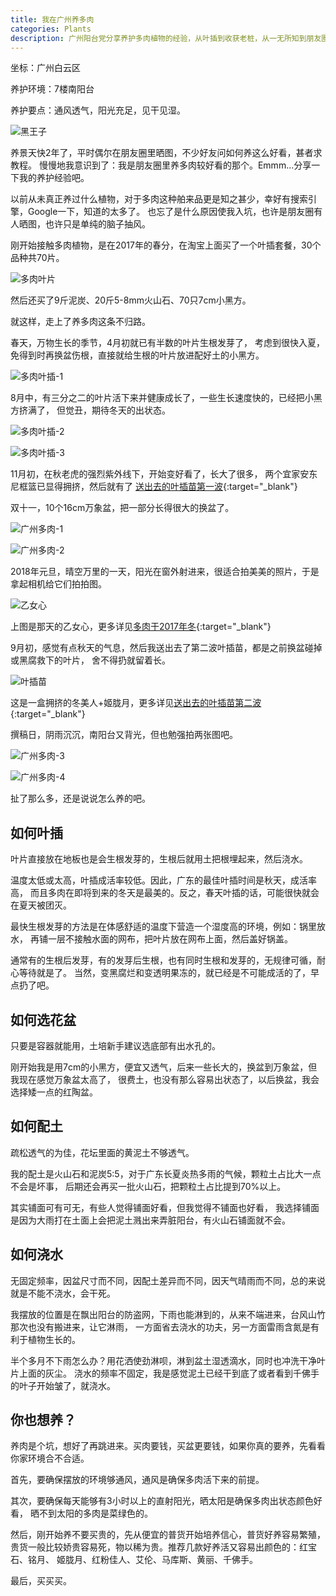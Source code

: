 ```yaml
---
title: 我在广州养多肉
categories: Plants
description: 广州阳台党分享养护多肉植物的经验，从叶插到收获老桩，从一无所知到朋友圈集赞连连。
---
```


坐标：广州白云区  

养护环境：7楼南阳台   

养护要点：通风透气，阳光充足，见干见湿。

![黑王子](/assets/posts-img/20190104/DSC00686.JPG)

养景天快2年了，平时偶尔在朋友圈里晒图，不少好友问如何养这么好看，甚者求教程。
慢慢地我意识到了：我是朋友圈里养多肉较好看的那个。Emmm...分享一下我的养护经验吧。

<!-- more -->  

以前从未真正养过什么植物，对于多肉这种舶来品更是知之甚少，幸好有搜索引擎，Google一下，知道的太多了。
也忘了是什么原因使我入坑，也许是朋友圈有人晒图，也许只是单纯的脑子抽风。  

刚开始接触多肉植物，是在2017年的春分，在淘宝上面买了一个叶插套餐，30个品种共70片。

![多肉叶片](/assets/posts-img/20190104/DSC00017.jpg)

然后还买了9斤泥炭、20斤5-8mm火山石、70只7cm小黑方。

就这样，走上了养多肉这条不归路。 

春天，万物生长的季节，4月初就已有半数的叶片生根发芽了，
考虑到很快入夏，免得到时再换盆伤根，直接就给生根的叶片放进配好土的小黑方。

![多肉叶插-1](/assets/posts-img/20190104/DSC00055.jpg)

8月中，有三分之二的叶片活下来并健康成长了，一些生长速度快的，已经把小黑方挤满了，
但觉丑，期待冬天的出状态。

![多肉叶插-2](/assets/posts-img/20190104/DSC00138.jpg)

![多肉叶插-3](/assets/posts-img/20190104/DSC00139.jpg)

11月初，在秋老虎的强烈紫外线下，开始变好看了，长大了很多，
两个宜家安东尼框篮已显得拥挤，然后就有了
[送出去的叶插苗第一波](/succulents-change-owner/){:target="_blank"}

双十一，10个16cm万象盆，把一部分长得很大的换盆了。

![广州多肉-1](/assets/posts-img/20190104/DSC00226.jpg)

![广州多肉-2](/assets/posts-img/20190104/DSC00229.jpg)

2018年元旦，晴空万里的一天，阳光在窗外射进来，很适合拍美美的照片，于是拿起相机给它们拍拍图。

![乙女心](/assets/posts-img/20180101/DSC00143.JPG)

上图是那天的乙女心，更多详见[多肉于2017年冬](/succulents-2017-winter/){:target="_blank"}

9月初，感觉有点秋天的气息，然后我送出去了第二波叶插苗，都是之前换盆碰掉或黑腐救下的叶片，
舍不得扔就留着长。

![叶插苗](/assets/posts-img/20180906/DSC00596.JPG)

这是一盒拥挤的冬美人+姬胧月，更多详见[送出去的叶插苗第二波](/succulents-change-owner-two/){:target="_blank"}

撰稿日，阴雨沉沉，南阳台又背光，但也勉强拍两张图吧。

![广州多肉-3](/assets/posts-img/20190104/DSC00877.JPG)

![广州多肉-4](/assets/posts-img/20190104/DSC00878.JPG)

扯了那么多，还是说说怎么养的吧。

## 如何叶插

叶片直接放在地板也是会生根发芽的，生根后就用土把根埋起来，然后浇水。

温度太低或太高，叶插成活率较低。因此，广东的最佳叶插时间是秋天，成活率高，
而且多肉在即将到来的冬天是最美的。反之，春天叶插的话，可能很快就会在夏天被团灭。
  
最快生根发芽的方法是在体感舒适的温度下营造一个湿度高的环境，例如：锅里放水，
再铺一层不接触水面的网布，把叶片放在网布上面，然后盖好锅盖。  

通常有的生根后发芽，有的发芽后生根，也有同时生根和发芽的，无规律可循，耐心等待就是了。
当然，变黑腐烂和变透明果冻的，就已经是不可能成活的了，早点扔了吧。

## 如何选花盆

只要是容器就能用，土培新手建议选底部有出水孔的。

刚开始我是用7cm的小黑方，便宜又透气，后来一些长大的，换盆到万象盆，但我现在感觉万象盆太高了，
很费土，也没有那么容易出状态了，以后换盆，我会选择矮一点的红陶盆。

## 如何配土

疏松透气的为佳，花坛里面的黄泥土不够透气。

我的配土是火山石和泥炭5:5，对于广东长夏炎热多雨的气候，颗粒土占比大一点不会是坏事，
后期还会再买一批火山石，把颗粒土占比提到70%以上。  

其实铺面可有可无，有些人觉得铺面好看，但我觉得不铺面也好看，
我选择铺面是因为大雨打在土面上会把泥土溅出来弄脏阳台，有火山石铺面就不会。

## 如何浇水

无固定频率，因盆尺寸而不同，因配土差异而不同，因天气晴雨而不同，总的来说就是不能不浇水，会干死。

我摆放的位置是在飘出阳台的防盗网，下雨也能淋到的，从来不端进来，台风山竹那次也没有搬进来，让它淋雨，
一方面省去浇水的功夫，另一方面雷雨含氮是有利于植物生长的。

半个多月不下雨怎么办？用花洒使劲淋呗，淋到盆土湿透滴水，同时也冲洗干净叶片上面的灰尘。
浇水的频率不固定，我是感觉泥土已经干到底了或者看到千佛手的叶子开始皱了，就浇水。

## 你也想养？

养肉是个坑，想好了再跳进来。买肉要钱，买盆更要钱，如果你真的要养，先看看你家环境合不合适。

首先，要确保摆放的环境够通风，通风是确保多肉活下来的前提。

其次，要确保每天能够有3小时以上的直射阳光，晒太阳是确保多肉出状态颜色好看，
晒不到太阳的多肉是菜绿色的。

然后，刚开始养不要买贵的，先从便宜的普货开始培养信心，普货好养容易繁殖，
贵货一般比较娇贵容易死，物以稀为贵。推荐几款好养活又容易出颜色的：红宝石、铭月、
姬胧月、红粉佳人、艾伦、马库斯、黄丽、千佛手。

最后，买买买。
